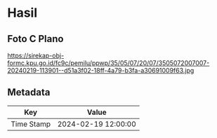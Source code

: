 # Hasil

## Foto C Plano

https://sirekap-obj-formc.kpu.go.id/fc9c/pemilu/ppwp/35/05/07/20/07/3505072007007-20240219-113901--d51a3f02-18ff-4a79-b3fa-a30691009f63.jpg


## Metadata

| Key        | Value               |
| ---------- | ------------------- |
| Time Stamp | 2024-02-19 12:00:00 |



